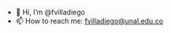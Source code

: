 - 👋 Hi, I’m @fvilladiego
- 📫 How to reach me: fvilladiego@unal.edu.co

<!---
fvilladiego/fvilladiego is a ✨ special ✨ repository because its `README.md` (this file) appears on your GitHub profile.
You can click the Preview link to take a look at your changes.
--->
